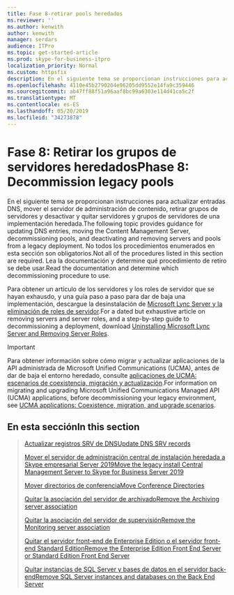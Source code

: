 ```yaml
---
title: Fase 8-retirar pools heredados
ms.reviewer: ''
ms.author: kenwith
author: kenwith
manager: serdars
audience: ITPro
ms.topic: get-started-article
ms.prod: skype-for-business-itpro
localization_priority: Normal
ms.custom: httpsfix
description: En el siguiente tema se proporcionan instrucciones para actualizar entradas DNS, mover el servidor de administración de contenido, retirar grupos de servidores y desactivar y quitar servidores y grupos de servidores de una implementación heredada. No todos los procedimientos enumerados en esta sección son obligatorios. Lea la documentación y determine qué procedimiento de retiro se debe usar.
ms.openlocfilehash: 4110e45b2790204e96205dd9552e14fa9c359446
ms.sourcegitcommit: ab47ff88f51a96aaf8bc99a6303e114d41ca5c2f
ms.translationtype: MT
ms.contentlocale: es-ES
ms.lasthandoff: 05/20/2019
ms.locfileid: "34273878"
---
```

# <a name="phase-8-decommission-legacy-pools"></a><span data-ttu-id="9ad49-105">Fase 8: Retirar los grupos de servidores heredados</span><span class="sxs-lookup"><span data-stu-id="9ad49-105">Phase 8: Decommission legacy pools</span></span>

<span data-ttu-id="9ad49-106">En el siguiente tema se proporcionan instrucciones para actualizar entradas DNS, mover el servidor de administración de contenido, retirar grupos de servidores y desactivar y quitar servidores y grupos de servidores de una implementación heredada.</span><span class="sxs-lookup"><span data-stu-id="9ad49-106">The following topic provides guidance for updating DNS entries, moving the Content Management Server, decommissioning pools, and deactivating and removing servers and pools from a legacy deployment.</span></span> <span data-ttu-id="9ad49-107">No todos los procedimientos enumerados en esta sección son obligatorios.</span><span class="sxs-lookup"><span data-stu-id="9ad49-107">Not all of the procedures listed in this section are required.</span></span> <span data-ttu-id="9ad49-108">Lea la documentación y determine qué procedimiento de retiro se debe usar.</span><span class="sxs-lookup"><span data-stu-id="9ad49-108">Read the documentation and determine which decommissioning procedure to use.</span></span> 
  
<span data-ttu-id="9ad49-109">Para obtener un artículo de los servidores y los roles de servidor que se hayan exhausdo, y una guía paso a paso para dar de baja una implementación, descargue la desinstalación de [Microsoft Lync Server y la eliminación de roles de servidor](https://go.microsoft.com/fwlink/p/?linkId=246227).</span><span class="sxs-lookup"><span data-stu-id="9ad49-109">For a dated but exhaustive article on removing servers and server roles, and a step-by-step guide to decommissioning a deployment, download [Uninstalling Microsoft Lync Server and Removing Server Roles](https://go.microsoft.com/fwlink/p/?linkId=246227).</span></span> 
  
> [!IMPORTANT]
> <span data-ttu-id="9ad49-110">Para obtener información sobre cómo migrar y actualizar aplicaciones de la API administrada de Microsoft Unified Communications (UCMA), antes de dar de baja el entorno heredado, consulte [aplicaciones de UCMA: escenarios de coexistencia, migración y actualización](https://go.microsoft.com/fwlink/p/?LinkId=269555).</span><span class="sxs-lookup"><span data-stu-id="9ad49-110">For information on migrating and upgrading Microsoft Unified Communications Managed API (UCMA) applications, before decommissioning your legacy environment, see [UCMA applications: Coexistence, migration, and upgrade scenarios](https://go.microsoft.com/fwlink/p/?LinkId=269555).</span></span>
  
## <a name="in-this-section"></a><span data-ttu-id="9ad49-111">En esta sección</span><span class="sxs-lookup"><span data-stu-id="9ad49-111">In this section</span></span>

> [<span data-ttu-id="9ad49-112">Actualizar registros SRV de DNS</span><span class="sxs-lookup"><span data-stu-id="9ad49-112">Update DNS SRV records</span></span>](update-dns-srv-records.md)
> 
> [<span data-ttu-id="9ad49-113">Mover el servidor de administración central de instalación heredada a Skype empresarial Server 2019</span><span class="sxs-lookup"><span data-stu-id="9ad49-113">Move the legacy install Central Management Server to Skype for Business Server 2019</span></span>](move-the-central-management-server.md)
> 
> [<span data-ttu-id="9ad49-114">Mover directorios de conferencia</span><span class="sxs-lookup"><span data-stu-id="9ad49-114">Move Conference Directories</span></span>](move-conference-directories.md)
> 
> [<span data-ttu-id="9ad49-115">Quitar la asociación del servidor de archivado</span><span class="sxs-lookup"><span data-stu-id="9ad49-115">Remove the Archiving server association</span></span>](remove-the-archiving-server-association.md)
> 
> [<span data-ttu-id="9ad49-116">Quitar la asociación del servidor de supervisión</span><span class="sxs-lookup"><span data-stu-id="9ad49-116">Remove the Monitoring server association</span></span>](remove-the-monitoring-server-association.md)
> 
> [<span data-ttu-id="9ad49-117">Quitar el servidor front-end de Enterprise Edition o el servidor front-end Standard Edition</span><span class="sxs-lookup"><span data-stu-id="9ad49-117">Remove the Enterprise Edition Front End Server or Standard Edition Front End Server</span></span>](remove-the-front-end-server.md)
> 
> [<span data-ttu-id="9ad49-118">Quitar instancias de SQL Server y bases de datos en el servidor back-end</span><span class="sxs-lookup"><span data-stu-id="9ad49-118">Remove SQL Server instances and databases on the Back End Server</span></span>](remove-sql-server-instances-and-databases-on-the-back-end-server.md)
    

